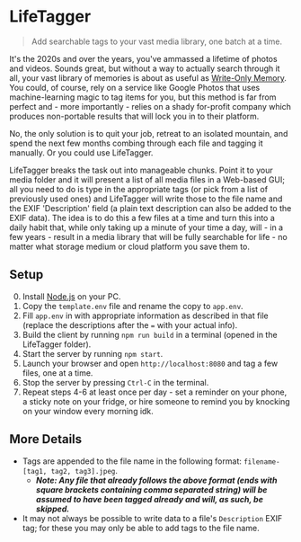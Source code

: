 # LifeTagger
> Add searchable tags to your vast media library, one batch at a time.

It's the 2020s and over the years, you've ammassed a lifetime of photos and videos. Sounds great, but without a way to actually search through it all, your vast library of memories is about as useful as [Write-Only Memory](https://en.wikipedia.org/wiki/Write-only_memory_(joke)). You could, of course, rely on a service like Google Photos that uses machine-learning magic to tag items for you, but this method is far from perfect and - more importantly - relies on a shady for-profit company which produces non-portable results that will lock you in to their platform.

No, the only solution is to quit your job, retreat to an isolated mountain, and spend the next few months combing through each file and tagging it manually. Or you could use LifeTagger.

LifeTagger breaks the task out into manageable chunks. Point it to your media folder and it will present a list of all media files in a Web-based GUI; all you need to do is type in the appropriate tags (or pick from a list of previously used ones) and LifeTagger will write those to the file name and the EXIF 'Description' field (a plain text description can also be added to the EXIF data). The idea is to do this a few files at a time and turn this into a daily habit that, while only taking up a minute of your time a day, will - in a few years - result in a media library that will be fully searchable for life - no matter what storage medium or cloud platform you save them to.

## Setup
0. Install [Node.js](https://nodejs.org/en/) on your PC.
1. Copy the `template.env` file and rename the copy to `app.env`.
2. Fill `app.env` in with appropriate information as described in that file (replace the descriptions after the `=` with your actual info).
3. Build the client by running `npm run build` in a terminal (opened in the LifeTagger folder).
4. Start the server by running `npm start`.
5. Launch your browser and open `http://localhost:8080` and tag a few files, one at a time.
6. Stop the server by pressing `Ctrl-C` in the terminal.
6. Repeat steps 4-6 at least once per day - set a reminder on your phone, a sticky note on your fridge, or hire someone to remind you by knocking on your window every morning idk.

## More Details
- Tags are appended to the file name in the following format: `filename-[tag1, tag2, tag3].jpeg`.
    - ***Note: Any file that already follows the above format (ends with square brackets containing comma separated string) will be assumed to have been tagged already and will, as such, be skipped.*** 
- It may not always be possible to write data to a file's `Description` EXIF tag; for these you may only be able to add tags to the file name.
